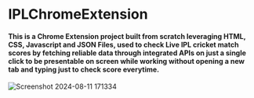# IPLChromeExtension

#### This is a Chrome Extension project built from scratch leveraging HTML, CSS, Javascript and JSON Files, used to check Live IPL cricket match scores by fetching reliable data through integrated APIs on just a single click to be presentable on screen while working without opening a new tab and typing just to check score everytime.

![Screenshot 2024-08-11 171334](https://github.com/user-attachments/assets/8ebbe284-8894-443c-adb9-eade6fda222f)
